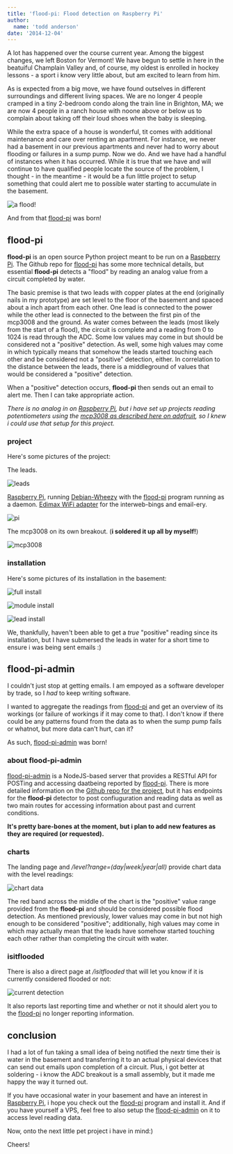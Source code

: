 ```yaml
---
title: 'flood-pi: Flood detection on Raspberry Pi'
author:
  name: 'todd anderson'
date: '2014-12-04'
---
```

A lot has happened over the course current year. Among the biggest changes, we left Boston for Vermont! We have begun to settle in here in the beatuiful Champlain Valley and, of course, my oldest is enrolled in hockey lessons - a sport i know very little about, but am excited to learn from him.

As is expected from a big move, we have found outselves in different surroundings and different living spaces. We are no longer 4 people cramped in a tiny 2-bedroom condo along the train line in Brighton, MA; we are now 4 people in a ranch house with noone above or below us to complain about taking off their loud shoes when the baby is sleeping. 

While the extra space of a house is wonderful, tit comes with additional maintenance and care over renting an apartment. For instance, we never had a basement in our previous apartments and never had to worry about flooding or failures in a sump pump. Now we do. And we have had a handful of instances when it has occurred. While it is true that we have and will continue to have qualified people locate the source of the problem, I thought - in the meantime - it would be a fun little project to setup something that could alert me to possible water starting to accumulate in the basement.

![a flood!](https://custardbelly.com/images/flood_pi_flood.jpg)

And from that [flood-pi](https://github.com/bustardcelly/flood-pi) was born!

## flood-pi
__flood-pi__ is an open source Python project meant to be run on a [Raspberry Pi](http://www.raspberrypi.org/). The Github repo for [flood-pi](https://github.com/bustardcelly/flood-pi) has some more technical details, but essential __flood-pi__ detects a "flood" by reading an analog value from a circuit completed by water.

The basic premise is that two leads with copper plates at the end (originally nails in my prototype) are set level to the floor of the basement and spaced about a inch apart from each other. One lead is connected to the power while the other lead is connected to the between the first pin of the mcp3008 and the ground. As water comes between the leads (most likely from the start of a flood), the circuit is complete and a reading from 0 to 1024 is read through the ADC. Some low values may come in but should be considered not a "positive" detection. As well, some high values may come in which typically means that somehow the leads started touching each other and be considered not a "positive" detection, either. In correlation to the distance between the leads, there is a middleground of values that would be considered a "positive" detection.

When a "positive" detection occurs, __flood-pi__ then sends out an email to alert me. Then I can take appropriate action.

_There is no analog in on [Raspberry Pi](http://www.raspberrypi.org/), but i have set up projects reading potentiometers using the [mcp3008 as described here on adafruit](https://learn.adafruit.com/reading-a-analog-in-and-controlling-audio-volume-with-the-raspberry-pi), so I knew i could use that setup for this project._

### project
Here's some pictures of the project:

The leads.

![leads](https://custardbelly.com/images/flood_pi_leads.jpg)

[Raspberry Pi](http://www.raspberrypi.org/), running [Debian-Wheezy](http://www.raspberrypi.org/downloads/) with the [flood-pi](https://github.com/bustardcelly/flood-pi) program running as a daemon. [Edimax WiFi adapter](http://www.edimax.com/edimax/merchandise/merchandise_detail/data/edimax/global/wireless_adapters_n150/ew-7811un) for the interweb-bings and email-ery.

![pi](https://custardbelly.com/images/flood_pi_rasp.jpg)

The mcp3008 on its own breakout. (__i soldered it up all by myself!__)

![mcp3008](https://custardbelly.com/images/flood_pi_mcp3008.jpg)

### installation
Here's some pictures of its installation in the basement:

![full install](https://custardbelly.com/images/flood_pi_install3.jpg)

![module install](https://custardbelly.com/images/flood_pi_install1.jpg)

![lead install](https://custardbelly.com/images/flood_pi_install2.jpg)

We, thankfully, haven't been able to get a _true_ "positive" reading since its installation, but I have submersed the leads in water for a short time to ensure i was being sent emails :)

## flood-pi-admin
I couldn't just stop at getting emails. I am empoyed as a software developer by trade, so I _had_ to keep writing software.

I wanted to aggregate the readings from [flood-pi](https://github.com/bustardcelly/flood-pi) and get an overview of its workings (or failure of workings if it may come to that). I don't know if there could be any patterns found from the data as to when the sump pump fails or whatnot, but more data can't hurt, can it?

As such, [flood-pi-admin](https://github.com/bustardcelly/flood-pi-admin) was born!

### about flood-pi-admin
[flood-pi-admin](https://github.com/bustardcelly/flood-pi-admin) is a NodeJS-based server that provides a RESTful API for POSTing and accessing daatbeing reported by [flood-pi](https://github.com/bustardcelly/flood-pi). There is more detailed information on the [Github repo for the project](https://github.com/bustardcelly/flood-pi-admin), but it has endpoints for the __flood-pi__ detector to post confiuguration and reading data as well as two main routes for accessing information about past and current conditions. 

__It's pretty bare-bones at the moment, but i plan to add new features as they are required (or requested).__

### charts
The landing page and _/level?range=(day|week|year|all)_ provide chart data with the level readings:

![chart data](https://custardbelly.com/images/flood_pi_chart.png)

The red band across the middle of the chart is the "positive" value range provided from the __flood-pi__ and should be considered possible flood detection. As mentioned previously, lower values may come in but not high enough to be considered "positive"; additionally, high values may come in which may actually mean that the leads have somehow started touching each other rather than completing the circuit with water.

### isitflooded
There is also a direct page at _/isitflooded_ that will let you know if it is currently considered flooded or not:

![current detection](https://custardbelly.com/images/flood_pi_no.png)

It also reports last reporting time and whether or not it should alert you to the [flood-pi](https://github.com/bustardcelly/flood-pi) no longer reporting information.

## conclusion
I had a lot of fun taking a small idea of being notified the nextr time their is water in the basement and transferring it to an actual physical devices that can send out emails upon completion of a circuit. Plus, i got better at soldering - i know the ADC breakout is a small assembly, but it made me happy the way it turned out.

If you have occasional water in your basement and have an interest in [Raspberry Pi](http://www.raspberrypi.org/), i hope you check out the [flood-pi](https://github.com/bustardcelly/flood-pi) program and install it. And if you have yourself a VPS, feel free to also setup the [flood-pi-admin](https://github.com/bustardcelly/flood-pi-admin) on it to access level reading data.

Now, onto the next little pet project i have in mind:)

Cheers!
